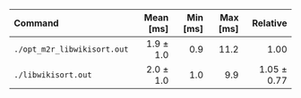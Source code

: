 | Command | Mean [ms] | Min [ms] | Max [ms] | Relative |
|:---|---:|---:|---:|---:|
| `./opt_m2r_libwikisort.out` | 1.9 ± 1.0 | 0.9 | 11.2 | 1.00 |
| `./libwikisort.out` | 2.0 ± 1.0 | 1.0 | 9.9 | 1.05 ± 0.77 |
